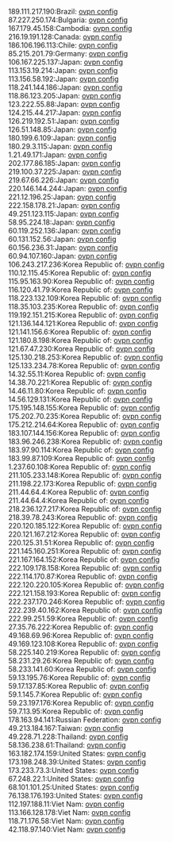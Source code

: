 189.111.217.190:Brazil: [ovpn config](vpn/189_111_217_190.ovpn)  
87.227.250.174:Bulgaria: [ovpn config](vpn/87_227_250_174.ovpn)  
167.179.45.158:Cambodia: [ovpn config](vpn/167_179_45_158.ovpn)  
216.19.191.128:Canada: [ovpn config](vpn/216_19_191_128.ovpn)  
186.106.196.113:Chile: [ovpn config](vpn/186_106_196_113.ovpn)  
85.215.201.79:Germany: [ovpn config](vpn/85_215_201_79.ovpn)  
106.167.225.137:Japan: [ovpn config](vpn/106_167_225_137.ovpn)  
113.153.19.214:Japan: [ovpn config](vpn/113_153_19_214.ovpn)  
113.156.58.192:Japan: [ovpn config](vpn/113_156_58_192.ovpn)  
118.241.144.186:Japan: [ovpn config](vpn/118_241_144_186.ovpn)  
118.86.123.205:Japan: [ovpn config](vpn/118_86_123_205.ovpn)  
123.222.55.88:Japan: [ovpn config](vpn/123_222_55_88.ovpn)  
124.215.44.217:Japan: [ovpn config](vpn/124_215_44_217.ovpn)  
126.219.192.51:Japan: [ovpn config](vpn/126_219_192_51.ovpn)  
126.51.148.85:Japan: [ovpn config](vpn/126_51_148_85.ovpn)  
180.199.6.109:Japan: [ovpn config](vpn/180_199_6_109.ovpn)  
180.29.3.115:Japan: [ovpn config](vpn/180_29_3_115.ovpn)  
1.21.49.171:Japan: [ovpn config](vpn/1_21_49_171.ovpn)  
202.177.86.185:Japan: [ovpn config](vpn/202_177_86_185.ovpn)  
219.100.37.225:Japan: [ovpn config](vpn/219_100_37_225.ovpn)  
219.67.66.226:Japan: [ovpn config](vpn/219_67_66_226.ovpn)  
220.146.144.244:Japan: [ovpn config](vpn/220_146_144_244.ovpn)  
221.12.196.25:Japan: [ovpn config](vpn/221_12_196_25.ovpn)  
222.158.178.21:Japan: [ovpn config](vpn/222_158_178_21.ovpn)  
49.251.123.115:Japan: [ovpn config](vpn/49_251_123_115.ovpn)  
58.95.224.18:Japan: [ovpn config](vpn/58_95_224_18.ovpn)  
60.119.252.136:Japan: [ovpn config](vpn/60_119_252_136.ovpn)  
60.131.152.56:Japan: [ovpn config](vpn/60_131_152_56.ovpn)  
60.156.236.31:Japan: [ovpn config](vpn/60_156_236_31.ovpn)  
60.94.107.160:Japan: [ovpn config](vpn/60_94_107_160.ovpn)  
106.243.217.236:Korea Republic of: [ovpn config](vpn/106_243_217_236.ovpn)  
110.12.115.45:Korea Republic of: [ovpn config](vpn/110_12_115_45.ovpn)  
115.95.163.90:Korea Republic of: [ovpn config](vpn/115_95_163_90.ovpn)  
116.120.41.79:Korea Republic of: [ovpn config](vpn/116_120_41_79.ovpn)  
118.223.132.109:Korea Republic of: [ovpn config](vpn/118_223_132_109.ovpn)  
118.35.103.235:Korea Republic of: [ovpn config](vpn/118_35_103_235.ovpn)  
119.192.151.215:Korea Republic of: [ovpn config](vpn/119_192_151_215.ovpn)  
121.136.144.121:Korea Republic of: [ovpn config](vpn/121_136_144_121.ovpn)  
121.141.156.6:Korea Republic of: [ovpn config](vpn/121_141_156_6.ovpn)  
121.180.8.198:Korea Republic of: [ovpn config](vpn/121_180_8_198.ovpn)  
121.67.47.230:Korea Republic of: [ovpn config](vpn/121_67_47_230.ovpn)  
125.130.218.253:Korea Republic of: [ovpn config](vpn/125_130_218_253.ovpn)  
125.133.234.78:Korea Republic of: [ovpn config](vpn/125_133_234_78.ovpn)  
14.32.55.11:Korea Republic of: [ovpn config](vpn/14_32_55_11.ovpn)  
14.38.70.221:Korea Republic of: [ovpn config](vpn/14_38_70_221.ovpn)  
14.46.11.80:Korea Republic of: [ovpn config](vpn/14_46_11_80.ovpn)  
14.56.129.131:Korea Republic of: [ovpn config](vpn/14_56_129_131.ovpn)  
175.195.148.155:Korea Republic of: [ovpn config](vpn/175_195_148_155.ovpn)  
175.202.70.235:Korea Republic of: [ovpn config](vpn/175_202_70_235.ovpn)  
175.212.214.64:Korea Republic of: [ovpn config](vpn/175_212_214_64.ovpn)  
183.107.144.156:Korea Republic of: [ovpn config](vpn/183_107_144_156.ovpn)  
183.96.246.238:Korea Republic of: [ovpn config](vpn/183_96_246_238.ovpn)  
183.97.90.114:Korea Republic of: [ovpn config](vpn/183_97_90_114.ovpn)  
183.99.87.109:Korea Republic of: [ovpn config](vpn/183_99_87_109.ovpn)  
1.237.60.108:Korea Republic of: [ovpn config](vpn/1_237_60_108.ovpn)  
211.105.233.148:Korea Republic of: [ovpn config](vpn/211_105_233_148.ovpn)  
211.198.22.173:Korea Republic of: [ovpn config](vpn/211_198_22_173.ovpn)  
211.44.64.4:Korea Republic of: [ovpn config](vpn/211_44_64_4.ovpn)  
211.44.64.4:Korea Republic of: [ovpn config](vpn/211_44_64_4.ovpn)  
218.236.127.217:Korea Republic of: [ovpn config](vpn/218_236_127_217.ovpn)  
218.39.78.243:Korea Republic of: [ovpn config](vpn/218_39_78_243.ovpn)  
220.120.185.122:Korea Republic of: [ovpn config](vpn/220_120_185_122.ovpn)  
220.121.167.212:Korea Republic of: [ovpn config](vpn/220_121_167_212.ovpn)  
220.125.31.51:Korea Republic of: [ovpn config](vpn/220_125_31_51.ovpn)  
221.145.160.251:Korea Republic of: [ovpn config](vpn/221_145_160_251.ovpn)  
221.167.164.152:Korea Republic of: [ovpn config](vpn/221_167_164_152.ovpn)  
222.109.178.158:Korea Republic of: [ovpn config](vpn/222_109_178_158.ovpn)  
222.114.170.87:Korea Republic of: [ovpn config](vpn/222_114_170_87.ovpn)  
222.120.220.105:Korea Republic of: [ovpn config](vpn/222_120_220_105.ovpn)  
222.121.158.193:Korea Republic of: [ovpn config](vpn/222_121_158_193.ovpn)  
222.237.170.246:Korea Republic of: [ovpn config](vpn/222_237_170_246.ovpn)  
222.239.40.162:Korea Republic of: [ovpn config](vpn/222_239_40_162.ovpn)  
222.99.251.59:Korea Republic of: [ovpn config](vpn/222_99_251_59.ovpn)  
27.35.76.222:Korea Republic of: [ovpn config](vpn/27_35_76_222.ovpn)  
49.168.69.96:Korea Republic of: [ovpn config](vpn/49_168_69_96.ovpn)  
49.169.123.108:Korea Republic of: [ovpn config](vpn/49_169_123_108.ovpn)  
58.225.140.219:Korea Republic of: [ovpn config](vpn/58_225_140_219.ovpn)  
58.231.29.26:Korea Republic of: [ovpn config](vpn/58_231_29_26.ovpn)  
58.233.141.60:Korea Republic of: [ovpn config](vpn/58_233_141_60.ovpn)  
59.13.195.76:Korea Republic of: [ovpn config](vpn/59_13_195_76.ovpn)  
59.17.137.85:Korea Republic of: [ovpn config](vpn/59_17_137_85.ovpn)  
59.1.145.7:Korea Republic of: [ovpn config](vpn/59_1_145_7.ovpn)  
59.23.197.176:Korea Republic of: [ovpn config](vpn/59_23_197_176.ovpn)  
59.7.13.95:Korea Republic of: [ovpn config](vpn/59_7_13_95.ovpn)  
178.163.94.141:Russian Federation: [ovpn config](vpn/178_163_94_141.ovpn)  
49.213.184.167:Taiwan: [ovpn config](vpn/49_213_184_167.ovpn)  
49.228.71.228:Thailand: [ovpn config](vpn/49_228_71_228.ovpn)  
58.136.238.61:Thailand: [ovpn config](vpn/58_136_238_61.ovpn)  
163.182.174.159:United States: [ovpn config](vpn/163_182_174_159.ovpn)  
173.198.248.39:United States: [ovpn config](vpn/173_198_248_39.ovpn)  
173.233.73.3:United States: [ovpn config](vpn/173_233_73_3.ovpn)  
67.248.22.1:United States: [ovpn config](vpn/67_248_22_1.ovpn)  
68.101.101.25:United States: [ovpn config](vpn/68_101_101_25.ovpn)  
76.138.176.193:United States: [ovpn config](vpn/76_138_176_193.ovpn)  
112.197.188.11:Viet Nam: [ovpn config](vpn/112_197_188_11.ovpn)  
113.166.128.178:Viet Nam: [ovpn config](vpn/113_166_128_178.ovpn)  
118.71.176.58:Viet Nam: [ovpn config](vpn/118_71_176_58.ovpn)  
42.118.97.140:Viet Nam: [ovpn config](vpn/42_118_97_140.ovpn)  
